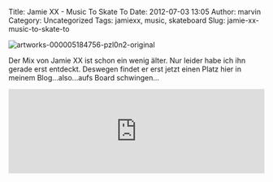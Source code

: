 Title: Jamie XX - Music To Skate To
Date: 2012-07-03 13:05
Author: marvin
Category: Uncategorized
Tags: jamiexx, music, skateboard
Slug: jamie-xx-music-to-skate-to

![artworks-000005184756-pzl0n2-original]({static}/images/artworks-000005184756-pzl0n2-original.jpg)

Der Mix von Jamie XX ist schon ein wenig älter. Nur leider habe ich ihn
gerade erst entdeckt. Deswegen findet er erst jetzt einen Platz hier in
meinem Blog...also...aufs Board schwingen...

<iframe width="100%" height="166" scrolling="no" frameborder="no" src="http://w.soundcloud.com/player/?url=http%3A%2F%2Fapi.soundcloud.com%2Ftracks%2F11231675&amp;auto_play=false&amp;show_artwork=true&amp;color=ff7700"></iframe>

